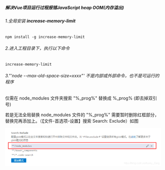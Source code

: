 #####  解决Vue项目运行过程报错JavaScript heap OOM(内存溢出)

###### 1.全局安装 **increase-memory-limit**

`npm install -g increase-memory-limit`

###### 2.进入工程目录下，执行以下命令

`increase-memory-limit`

###### 3."'node --max-old-space-size=xxxx"' 不是内部或外部命令，也不是可运行的程序

仅需在 node_modules 文件夹搜索 "%_prog%" 替换成 %_prog% (即去掉双引号)

若是无法全局替换 node_modules 文件的 "%_prog%" 需要暂时删除红框部分，替换完再添加上。（【文件-首选项-设置】搜索 Search: Exclude）如图

![img](./pictures/clipboard.png)

